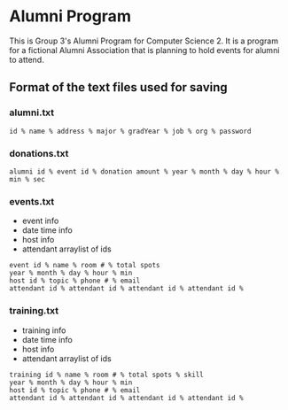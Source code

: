 # Alumni Program 
This is Group 3's Alumni Program for Computer Science 2. It is a program for a fictional Alumni Association that is planning to hold events for alumni to attend.
## Format of the text files used for saving
### alumni.txt
`id % name % address % major % gradYear % job % org % password`
### donations.txt
`alumni id % event id % donation amount % year % month % day % hour % min % sec`
### events.txt
- event info
- date time info
- host info
- attendant arraylist of ids
```
event id % name % room # % total spots
year % month % day % hour % min
host id % topic % phone # % email 
attendant id % attendant id % attendant id % attendant id % 
```
### training.txt
- training  info
- date time info
- host info
- attendant arraylist of ids
```
training id % name % room # % total spots % skill
year % month % day % hour % min
host id % topic % phone # % email 
attendant id % attendant id % attendant id % attendant id % 
```